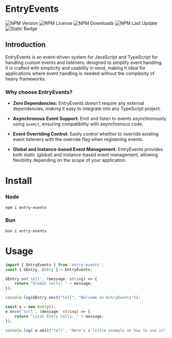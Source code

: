 # EntryEvents

![NPM Version](https://img.shields.io/npm/v/entry-events)
![NPM License](https://img.shields.io/npm/l/entry-events)
![NPM Downloads](https://img.shields.io/npm/dw/entry-events)
![NPM Last Update](https://img.shields.io/npm/last-update/entry-events)
![Static Badge](https://img.shields.io/badge/created_by-@Noel--Em-purple)

## Introduction

EntryEvents is an event-driven system for JavaScript and TypeScript for handling custom events and listeners, designed to simplify event handling.<br>
It is crafted with simplicity and usability in mind, making it ideal for applications where event handling is needed without the complexity of heavy frameworks.

### Why choose EntryEvents?

- **Zero Dependencies:** EntryEvents doesn’t require any external dependencies, making it easy to integrate into any TypeScript project.

- **Asynchronous Event Support:** Emit and listen to events asynchronously using ```asemit```, ensuring compatibility with asynchronous code.

- **Event Overriding Control:** Easily control whether to override existing event listeners with the override flag when registering events.

- **Global and Instance-based Event Management:** EntryEvents provides both static (global) and instance-based event management, allowing flexibility depending on the scope of your application.

# Install

### Node
```npm i entry-events```

### Bun
```bun i entry-events```

# Usage

```typescript
import { EntryEvents } from 'entry-events';
const { GEntry, Entry } = EntryEvents;

GEntry.on('tell', (message: string) => {
    return "Global tells: " + message;
});

console.log(GEntry.emit("tell", "Welcome on EntryEvents"));

const e = new Entry();
e.once('tell', (message: string) => {
    return "Local Entry tells: " + message;
});

console.log( e.emit("tell", "Here's a little example on how to use it") );
```